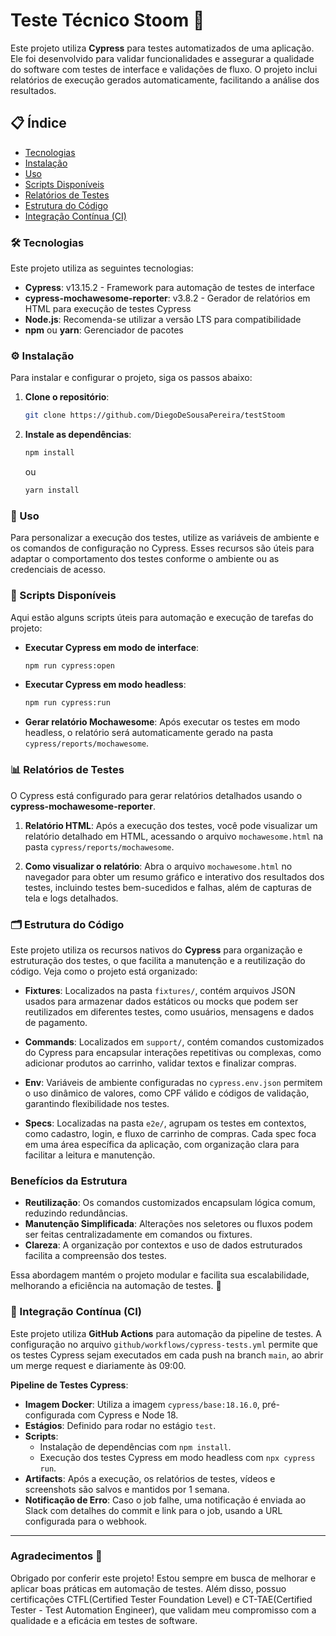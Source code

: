 
# Teste Técnico Stoom 🚀

Este projeto utiliza **Cypress** para testes automatizados de uma aplicação. Ele foi desenvolvido para validar funcionalidades e assegurar a qualidade do software com testes de interface e validações de fluxo. O projeto inclui relatórios de execução gerados automaticamente, facilitando a análise dos resultados.

## 📋 Índice
- [Tecnologias](#tecnologias)
- [Instalação](#instalação)
- [Uso](#uso)
- [Scripts Disponíveis](#scripts-disponíveis)
- [Relatórios de Testes](#relatórios-de-testes)
- [Estrutura do Código](#estrutura-do-código)
- [Integração Contínua (CI)](#integração-contínua-ci)

### 🛠 Tecnologias
Este projeto utiliza as seguintes tecnologias:
- **Cypress**: v13.15.2 - Framework para automação de testes de interface
- **cypress-mochawesome-reporter**: v3.8.2 - Gerador de relatórios em HTML para execução de testes Cypress
- **Node.js**: Recomenda-se utilizar a versão LTS para compatibilidade
- **npm** ou **yarn**: Gerenciador de pacotes

### ⚙️ Instalação
Para instalar e configurar o projeto, siga os passos abaixo:

1. **Clone o repositório**:
   ```bash
   git clone https://github.com/DiegoDeSousaPereira/testStoom
   ```

2. **Instale as dependências**:
   ```bash
   npm install
   ```
   ou
   ```bash
   yarn install
   ```

### 🚀 Uso
Para personalizar a execução dos testes, utilize as variáveis de ambiente e os comandos de configuração no Cypress. Esses recursos são úteis para adaptar o comportamento dos testes conforme o ambiente ou as credenciais de acesso.

### 📜 Scripts Disponíveis
Aqui estão alguns scripts úteis para automação e execução de tarefas do projeto:

- **Executar Cypress em modo de interface**:
  ```bash
  npm run cypress:open
  ```
- **Executar Cypress em modo headless**:
  ```bash
  npm run cypress:run
  ```
- **Gerar relatório Mochawesome**:
  Após executar os testes em modo headless, o relatório será automaticamente gerado na pasta `cypress/reports/mochawesome`.

### 📊 Relatórios de Testes
O Cypress está configurado para gerar relatórios detalhados usando o **cypress-mochawesome-reporter**.

1. **Relatório HTML**:
   Após a execução dos testes, você pode visualizar um relatório detalhado em HTML, acessando o arquivo `mochawesome.html` na pasta `cypress/reports/mochawesome`.

2. **Como visualizar o relatório**:
   Abra o arquivo `mochawesome.html` no navegador para obter um resumo gráfico e interativo dos resultados dos testes, incluindo testes bem-sucedidos e falhas, além de capturas de tela e logs detalhados.

### 🗂 Estrutura do Código

Este projeto utiliza os recursos nativos do **Cypress** para organização e estruturação dos testes, o que facilita a manutenção e a reutilização do código. Veja como o projeto está organizado:

- **Fixtures**: Localizados na pasta `fixtures/`, contém arquivos JSON usados para armazenar dados estáticos ou mocks que podem ser reutilizados em diferentes testes, como usuários, mensagens e dados de pagamento.

- **Commands**: Localizados em `support/`, contém comandos customizados do Cypress para encapsular interações repetitivas ou complexas, como adicionar produtos ao carrinho, validar textos e finalizar compras.

- **Env**: Variáveis de ambiente configuradas no `cypress.env.json` permitem o uso dinâmico de valores, como CPF válido e códigos de validação, garantindo flexibilidade nos testes.

- **Specs**: Localizadas na pasta `e2e/`, agrupam os testes em contextos, como cadastro, login, e fluxo de carrinho de compras. Cada spec foca em uma área específica da aplicação, com organização clara para facilitar a leitura e manutenção.

### Benefícios da Estrutura
- **Reutilização**: Os comandos customizados encapsulam lógica comum, reduzindo redundâncias.
- **Manutenção Simplificada**: Alterações nos seletores ou fluxos podem ser feitas centralizadamente em comandos ou fixtures.
- **Clareza**: A organização por contextos e uso de dados estruturados facilita a compreensão dos testes.

Essa abordagem mantém o projeto modular e facilita sua escalabilidade, melhorando a eficiência na automação de testes. 🚀

### 🔄 Integração Contínua (CI)

Este projeto utiliza **GitHub Actions** para automação da pipeline de testes. A configuração no arquivo `github/workflows/cypress-tests.yml` permite que os testes Cypress sejam executados em cada push na branch `main`, ao abrir um merge request e diariamente às 09:00.

**Pipeline de Testes Cypress**:
- **Imagem Docker**: Utiliza a imagem `cypress/base:18.16.0`, pré-configurada com Cypress e Node 18.
- **Estágios**: Definido para rodar no estágio `test`.
- **Scripts**:
  - Instalação de dependências com `npm install`.
  - Execução dos testes Cypress em modo headless com `npx cypress run`.
- **Artifacts**: Após a execução, os relatórios de testes, vídeos e screenshots são salvos e mantidos por 1 semana.
- **Notificação de Erro**: Caso o job falhe, uma notificação é enviada ao Slack com detalhes do commit e link para o job, usando a URL configurada para o webhook.
---

### Agradecimentos 🙏
Obrigado por conferir este projeto! Estou sempre em busca de melhorar e aplicar boas práticas em automação de testes. Além disso, possuo certificações CTFL(Certified Tester Foundation Level) e CT-TAE(Certified Tester - Test Automation Engineer), que validam meu compromisso com a qualidade e a eficácia em testes de software.
